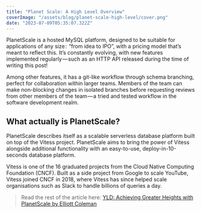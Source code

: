 ```yaml
---
title: "Planet Scale: A High Level Overview"
coverImage: "/assets/blog/planet-scale-high-level/cover.png"
date: "2023-07-09T05:35:07.322Z"
---
```


PlanetScale is a hosted MySQL platform, designed to be suitable for applications of any size :  “from idea to IPO”, with a pricing model that’s meant to reflect this. It’s constantly evolving, with new features implemented regularly — such as an HTTP API released during the time of writing this post!

Among other features, it has a git-like workflow through schema branching, perfect for collaboration within larger teams. Members of the team can make non-blocking changes in isolated branches before requesting reviews from other members of the team — a tried and tested workflow in the software development realm.

## What actually is PlanetScale?

PlanetScale describes itself as a scalable serverless database platform built on top of the Vitess project. PlanetScale aims to bring the power of Vitess alongside additional functionality with an easy-to-use, deploy-in-10-seconds database platform.

Vitess is one of the 16 graduated projects from the Cloud Native Computing Foundation (CNCF). Built as a side project from Google to scale YouTube, Vitess joined CNCF in 2018, where Vitess has since helped scale organisations such as Slack to handle billions of queries a day.

> Read the rest of the article here: [YLD: Achieving Greater Heights with PlanetScale by Elliott Coleman](https://www.yld.io/blog/achieving-greater-heights-with-planetscale/)
